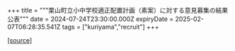 +++
title = """栗山町立小中学校適正配置計画（素案）に対する意見募集の結果公表"""
date = 2024-07-24T23:30:00.000Z
expiryDate = 2025-02-07T06:28:35.541Z
tags = ["kuriyama","recruit"]
+++


[[source]](https://www.town.kuriyama.hokkaido.jp/site/mirai/27350.html)
